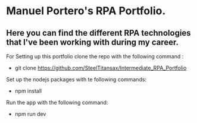 # Manuel Portero's RPA Portfolio.

## Here you can find the different RPA technologies that I've been working with during my career.

For Setting up this portfolio clone the repo with the following command : 

  - git clone https://github.com/SteelTitansax/Intermediate_RPA_Portfolio

Set up the nodejs packages with te following commands:

  - npm install 

Run the app with the following command:

  - npm run dev
